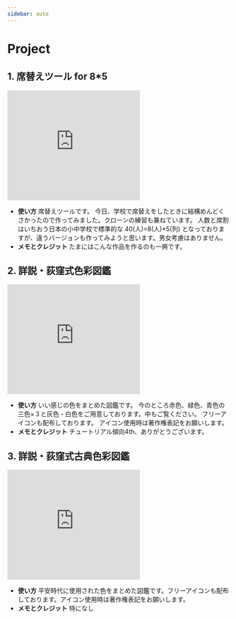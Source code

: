 ```yaml
---
sidebar: auto
---
```

# Project
## 1. 席替えツール for 8*5
<iframe src="https://turbowarp.org/603286942/embed" width="300" height="249" allowtransparency="true" frameborder="0" scrolling="no" allowfullscreen></iframe>

- **使い方** 席替えツールです。 今日、学校で席替えをしたときに結構めんどくさかったので作ってみました。クローンの練習も兼ねています。 人数と席割はいちおう日本の小中学校で標準的な 40(人)=8(人)*5(列) となっておりますが、違うバージョンも作ってみようと思います。男女考慮はありません。
- **メモとクレジット** たまにはこんな作品を作るのも一興です。

## 2. 詳説・荻窪式色彩図鑑
<iframe src="https://turbowarp.org/607723809/embed" width="300" height="249" allowtransparency="true" frameborder="0" scrolling="no" allowfullscreen></iframe>

- **使い方** いい感じの色をまとめた図鑑です。 今のところ赤色、緑色、青色の三色×３と灰色・白色をご用意しております。中もご覧ください。 フリーアイコンも配布しております。 アイコン使用時は著作権表記をお願いします。
- **メモとクレジット** チュートリアル傾向4th、ありがとうございます。

## 3. 詳説・荻窪式古典色彩図鑑
<iframe src="https://turbowarp.org/698059149/embed" width="300" height="249" allowtransparency="true" frameborder="0" scrolling="no" allowfullscreen></iframe>

- **使い方** 平安時代に使用された色をまとめた図鑑です。フリーアイコンも配布しております。アイコン使用時は著作権表記をお願いします。
- **メモとクレジット** 特になし
